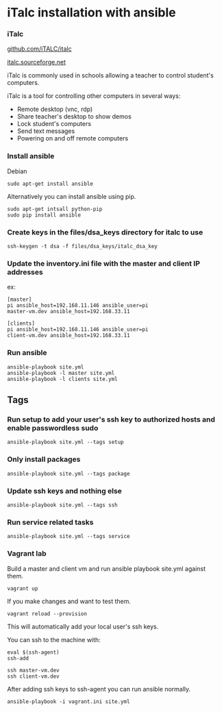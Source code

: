 # iTalc installation with ansible

### iTalc

[github.com/iTALC/italc](https://github.com/iTALC/italc)

[italc.sourceforge.net](http://italc.sourceforge.net/)

iTalc is commonly used in schools allowing a teacher to control student's computers.

iTalc is a tool for controlling other computers in several ways:
- Remote desktop (vnc, rdp)
- Share teacher's desktop to show demos
- Lock student's computers
- Send text messages
- Powering on and off remote computers

### Install ansible

Debian
```
sudo apt-get install ansible
```

Alternatively you can install ansible using pip.
```
sudo apt-get intsall python-pip
sudo pip install ansible
```

### Create keys in the files/dsa_keys directory for italc to use

```
ssh-keygen -t dsa -f files/dsa_keys/italc_dsa_key
```

### Update the inventory.ini file with the master and client IP addresses

ex:
```
[master]
pi ansible_host=192.168.11.146 ansible_user=pi
master-vm.dev ansible_host=192.168.33.11

[clients]
pi ansible_host=192.168.11.146 ansible_user=pi
client-vm.dev ansible_host=192.168.33.11
```

### Run ansible

```
ansible-playbook site.yml 
ansible-playbook -l master site.yml 
ansible-playbook -l clients site.yml 
```

## Tags

### Run setup to add your user's ssh key to authorized hosts and enable passwordless sudo
```
ansible-playbook site.yml --tags setup
```

### Only install packages
```
ansible-playbook site.yml --tags package
```

### Update ssh keys and nothing else
```
ansible-playbook site.yml --tags ssh
```

### Run service related tasks
```
ansible-playbook site.yml --tags service
```

### Vagrant lab

Build a master and client vm and run ansible playbook site.yml against them.
```
vagrant up
```

If you make changes and want to test them.
```
vagrant reload --provision
```

This will automatically add your local user's ssh keys.

You can ssh to the machine with:
```
eval $(ssh-agent)
ssh-add

ssh master-vm.dev
ssh client-vm.dev
```

After adding ssh keys to ssh-agent you can run ansible normally.
```
ansible-playbook -i vagrant.ini site.yml
```
